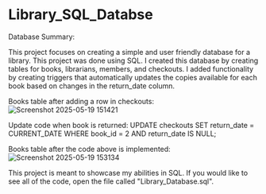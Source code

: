 # Library_SQL_Databse

Database Summary:

This project focuses on creating a simple and user friendly database for a library. This project was done using SQL. I created this database by creating tables for books, librarians, members, and checkouts. I added functionality by creating triggers that automatically updates the copies available for each book based on changes in the return_date column.

Books table after adding a row in checkouts:
![Screenshot 2025-05-19 151421](https://github.com/user-attachments/assets/c0577e82-d750-4e26-ae2d-c9ce54e055fe)

Update code when book is returned:
UPDATE checkouts
SET return_date = CURRENT_DATE
WHERE book_id = 2 AND return_date IS NULL;

Books table after the code above is implemented:
![Screenshot 2025-05-19 153134](https://github.com/user-attachments/assets/9f04b2c0-dd5a-4591-9bb2-ead41e64e69b)

This project is meant to showcase my abilities in SQL. If you would like to see all of the code, open the file called "Library_Database.sql".
